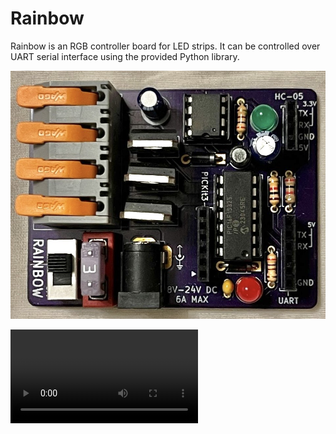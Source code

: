 # Rainbow

Rainbow is an RGB controller board for LED strips.  It can be controlled over UART serial interface using the provided Python library.

![PCB](images/rainbow.png)

![Demo](images/rainbow.mov)
